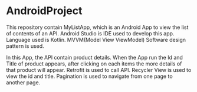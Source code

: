 # AndroidProject
This repository contain MyListApp, which is an Android App to view the list of contents of an API.
Android Studio is IDE used to develop this app. 
Language used is Kotlin.
MVVM(Model View ViewModel) Software design pattern is used.

In this App, the API contain product details. When the App run the Id and Title of product appears, after clicking on each items the more details of that product will appear.
Retrofit is used to call API. 
Recycler View is used to view the id and title.
Pagination is used to navigate from one page to another page.

